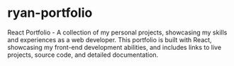# ryan-portfolio
React Portfolio - A collection of my personal projects, showcasing my skills and experiences as a web developer. This portfolio is built with React, showcasing my front-end development abilities, and includes links to live projects, source code, and detailed documentation.
